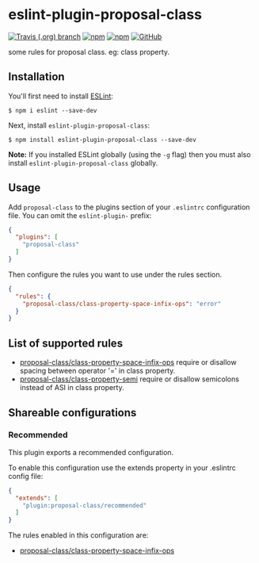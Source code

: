 # eslint-plugin-proposal-class

[![Travis (.org) branch](https://img.shields.io/travis/peakchen90/eslint-plugin-proposal-class/master.svg)](https://travis-ci.org/peakchen90/eslint-plugin-proposal-class)
[![npm](https://img.shields.io/npm/v/eslint-plugin-proposal-class.svg)](https://www.npmjs.com/package/eslint-plugin-proposal-class)
[![npm](https://img.shields.io/npm/dt/eslint-plugin-proposal-class.svg)](https://www.npmjs.com/package/eslint-plugin-proposal-class)
[![GitHub](https://img.shields.io/github/license/mashape/apistatus.svg)](https://github.com/peakchen90/eslint-plugin-proposal-class/blob/master/LICENSE)


some rules for proposal class. eg: class property.


## Installation

You'll first need to install [ESLint](http://eslint.org):

```
$ npm i eslint --save-dev
```

Next, install `eslint-plugin-proposal-class`:

```
$ npm install eslint-plugin-proposal-class --save-dev
```

**Note:** If you installed ESLint globally (using the `-g` flag) then you must also install `eslint-plugin-proposal-class` globally.

## Usage

Add `proposal-class` to the plugins section of your `.eslintrc` configuration file. You can omit the `eslint-plugin-` prefix:

```json
{
  "plugins": [
    "proposal-class"
  ]
}
```


Then configure the rules you want to use under the rules section.

```json
{
  "rules": {
    "proposal-class/class-property-space-infix-ops": "error"
  }
}
```

## List of supported rules

* [proposal-class/class-property-space-infix-ops](./docs/rules/class-property-space-infix-ops.md) require or disallow spacing between operator '=' in class property.
* [proposal-class/class-property-semi](./docs/rules/class-property-semi.md) require or disallow semicolons instead of ASI in class property.


## Shareable configurations

### Recommended
This plugin exports a recommended configuration.

To enable this configuration use the extends property in your .eslintrc config file:

```json
{
  "extends": [
    "plugin:proposal-class/recommended"
  ]
}
```

The rules enabled in this configuration are:

* [proposal-class/class-property-space-infix-ops](./docs/rules/class-property-space-infix-ops.md)

